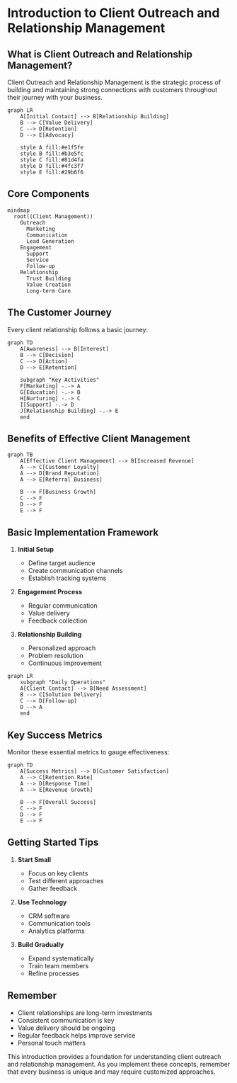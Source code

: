 # Introduction to Client Outreach and Relationship Management

## What is Client Outreach and Relationship Management?

Client Outreach and Relationship Management is the strategic process of building and maintaining strong connections with customers throughout their journey with your business.

```mermaid
graph LR
    A[Initial Contact] --> B[Relationship Building]
    B --> C[Value Delivery]
    C --> D[Retention]
    D --> E[Advocacy]
    
    style A fill:#e1f5fe
    style B fill:#b3e5fc
    style C fill:#81d4fa
    style D fill:#4fc3f7
    style E fill:#29b6f6
```

## Core Components

```mermaid
mindmap
  root((Client Management))
    Outreach
      Marketing
      Communication
      Lead Generation
    Engagement
      Support
      Service
      Follow-up
    Relationship
      Trust Building
      Value Creation
      Long-term Care
```

## The Customer Journey

Every client relationship follows a basic journey:

```mermaid
graph TD
    A[Awareness] --> B[Interest]
    B --> C[Decision]
    C --> D[Action]
    D --> E[Retention]
    
    subgraph "Key Activities"
    F[Marketing] -.-> A
    G[Education] -.-> B
    H[Nurturing] -.-> C
    I[Support] -.-> D
    J[Relationship Building] -.-> E
    end
```

## Benefits of Effective Client Management

```mermaid
graph TB
    A[Effective Client Management] --> B[Increased Revenue]
    A --> C[Customer Loyalty]
    A --> D[Brand Reputation]
    A --> E[Referral Business]
    
    B --> F[Business Growth]
    C --> F
    D --> F
    E --> F
```

## Basic Implementation Framework

1. **Initial Setup**
   - Define target audience
   - Create communication channels
   - Establish tracking systems

2. **Engagement Process**
   - Regular communication
   - Value delivery
   - Feedback collection

3. **Relationship Building**
   - Personalized approach
   - Problem resolution
   - Continuous improvement

```mermaid
graph LR
    subgraph "Daily Operations"
    A[Client Contact] --> B[Need Assessment]
    B --> C[Solution Delivery]
    C --> D[Follow-up]
    D --> A
    end
```

## Key Success Metrics

Monitor these essential metrics to gauge effectiveness:

```mermaid
graph TD
    A[Success Metrics] --> B[Customer Satisfaction]
    A --> C[Retention Rate]
    A --> D[Response Time]
    A --> E[Revenue Growth]
    
    B --> F[Overall Success]
    C --> F
    D --> F
    E --> F
```

## Getting Started Tips

1. **Start Small**
   - Focus on key clients
   - Test different approaches
   - Gather feedback

2. **Use Technology**
   - CRM software
   - Communication tools
   - Analytics platforms

3. **Build Gradually**
   - Expand systematically
   - Train team members
   - Refine processes

## Remember

- Client relationships are long-term investments
- Consistent communication is key
- Value delivery should be ongoing
- Regular feedback helps improve service
- Personal touch matters

This introduction provides a foundation for understanding client outreach and relationship management. As you implement these concepts, remember that every business is unique and may require customized approaches.
